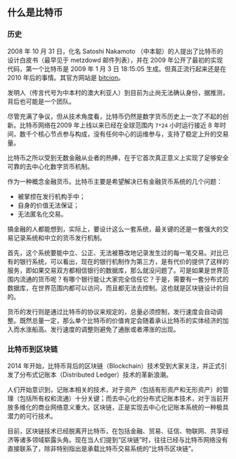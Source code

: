 ## 什么是比特币

### 历史
2008 年 10 月 31 日，化名 Satoshi Nakamoto （中本聪）的人提出了比特币的设计白皮书（最早见于 metzdowd 邮件列表），并在 2009 年公开了最初的实现代码，第一个比特币是 2009 年 1 月 3 日 18:15:05 生成。但真正流行起来还是在 2010 年后的事情。其官方网站是 [bitcion](http://bitcoin.org)。

发明人（传言代号为中本村的澳大利亚人）到目前为止尚无法确认身份，据推测，背后也可能是一个团队。

尽管充满了争议，但从技术角度看，比特币仍然是数字货币历史上一次了不起的创新。比特币网络在2009 年上线以来已经在全球范围内 `7*24` 小时运行接近 8 年时间，数千个核心节点参与构成，没有任何中心的运维参与，支持了稳定上升的交易量。

比特币之所以受到无数金融从业者的热捧，在于它首次真正意义上实现了足够安全可靠的去中心化数字货币机制。

作为一种概念金融货币。比特币主要是希望解决已有金融货币系统的几个问题：

* 被掌控在发行机构手中；
* 自身的价值无法保证；
* 无法匿名化交易。

搞金融的人都能想到，实际上，要设计这么一套系统，最关键的还是一套强大的交易记录系统和中立的货币发行机制。

首先，这个系统要能中立、公正、无法被篡改地记录发生过的每一笔交易。对比已有的银行系统，可以看出，现在的银行机制作为第三方，是有代价的提供了这样的服务，即如果交易双方都相信银行的数据库，那么就没问题了。可是如果是世界范围内流通的货币呢？有哪个银行能让大家完全信任它？于是，需要有一套分布式的数据库，在世界范围内都可以访问，而且都无法去控制。这也就是区块链设计的目的。

货币的发行则是通过比特币的协议来规定的，总量必须控制，发行速度会自动调整。既然总量一定，那么单个比特币的价值肯定会随着承认比特币的实体经济的加入而水涨船高。发行速度的调整则避免了通胀或者滞涨的出现。

### 比特币到区块链

2014 年开始，比特币背后的区块链（Blockchain）技术受到大家关注，并正式引发了分布式记账本（Distributed Ledger）技术的革新浪潮。

人们开始意识到，记账本相关的技术，对于资产（包括有形资产和无形资产）的管理（包括所有权和流通）十分关键；而去中心化的分布式记账本技术，对于当前开放多维化的商业网络意义重大。区块链，正是实现去中心化记账本系统的一种极具潜力的可行技术。

目前，区块链技术已经脱离开比特币，在包括金融、贸易、征信、物联网、共享经济等诸多领域崭露头角。现在当人们提到“区块链”时，往往已经与比特币网络没有直接联系了，除非特别指出是承载比特币交易系统的“比特币区块链”。